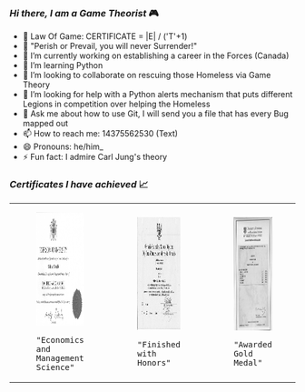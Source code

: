 ### _Hi there, I am a Game Theorist_ :video_game:  
- :volcano: Law Of Game: CERTIFICATE = |E| / ('T'+1)
- :scroll: "Perish or Prevail, you will never Surrender!"
- 🔭 I’m currently working on establishing a career in the Forces (Canada)
- 🌱 I’m learning Python
- 👯 I’m looking to collaborate on rescuing those Homeless via Game Theory
- 🤔 I’m looking for help with a Python alerts mechanism that puts different Legions in competition over helping the Homeless
- 💬 Ask me about how to use Git, I will send you a file that has every Bug mapped out
- 📫 How to reach me: 14375562530 (Text)
- 😄 Pronouns: he/him_
- ⚡ Fun fact: I admire Carl Jung's theory
<!--
- Certificates are also known as Maqamat in Spirituality_
- Certificates confer Power_
- |E| represents Money you have_
- The denominator 'T'+1 represents your Age_
- By CERTIFICATE we imply PUBLICLY SHARED Certificate, as Frequency (RHS of the Equation) 
means Communication: the most important thing in War:- particularly since a Singularity 
can easily outmaneuver a Multiplicity if the messages reaches it in time_
- Magnitude means the Constancy or Mark one obtains in attaining the Certificate - it is 
dependent on one's PRACTICE / REPETITION_
- The LHS and RHS of the LOG Equation represent the two Wings of the Eagle: splitting Work between your passion for (study/exhibit of your) Certificates (Maqamat) to a half 
hour AND making Money as fast as possible in the remaining half hour_ 
in  
- The LOG Equation means: Magnitude Of Effort Exerted in The Least Amount Of Time_
-->

### _Certificates I have achieved_ :chart_with_upwards_trend:

<table>
    <tr>
        <td>
            <div width="1000" height="500">
            <kbd>
            <figure>
            <img alt="salman shuaib - Bachelor Of Commerce (Honors) in Economics and Management Science from Ryerson University (TMU)]" src="https://github.com/salmanshuaib/salmanshuaib/blob/main/certs/Ryerson%20Univesity%20-%20BComm%20(Hons).JPG"  width="300" height="200"/>
            <p>"Economics and Management Science"</p>
            </figure>
            </kbd>
            </div>
        </td>
        <td>
            <div>
            <kbd>
            <figure>
            <img alt="salman shuaib - Ontario Secondary School Diploma" src="https://github.com/salmanshuaib/salmanshuaib/blob/main/certs/OSSD13.JPG"  width="300" height="200"/>
            <p>"Finished with Honors"</p>
            </figure>
            </kbd>
            </div>
        </td>
        <td>
            <div>
            <kbd>
            <figure>
            <img alt="salman shuaib - GCE O Levels - Cambridge University" src="https://github.com/salmanshuaib/salmanshuaib/blob/main/certs/GCE%20O%20Levels%20-%20Cambridge.JPG"  width="300" height="200"/>
            <p>"Awarded Gold Medal"</p>
            </figure>
            </kbd>
            </div>
        </td>
    </tr>
    



    
    
</table>